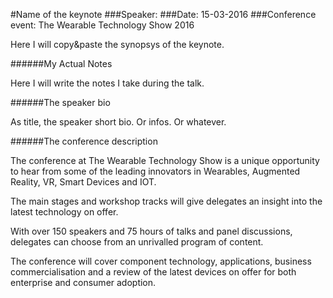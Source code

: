#Name of the keynote
###Speaker:
###Date: 15-03-2016
###Conference event: The Wearable Technology Show 2016

Here I will copy&paste the synopsys of the keynote.

######My Actual Notes

Here I will write the notes I take during the talk.

######The speaker bio

As title, the speaker short bio. Or infos. Or whatever.

######The conference description

The conference at The Wearable Technology Show is a unique opportunity to hear from some of the leading innovators in Wearables, Augmented Reality, VR, Smart Devices and IOT.

The main stages and workshop tracks will give delegates an insight into the latest technology on offer.

With over 150 speakers and 75 hours of talks and panel discussions, delegates can choose from an unrivalled program of content.

The conference will cover component technology, applications, business commercialisation and a review of the latest devices on offer for both enterprise and consumer adoption.